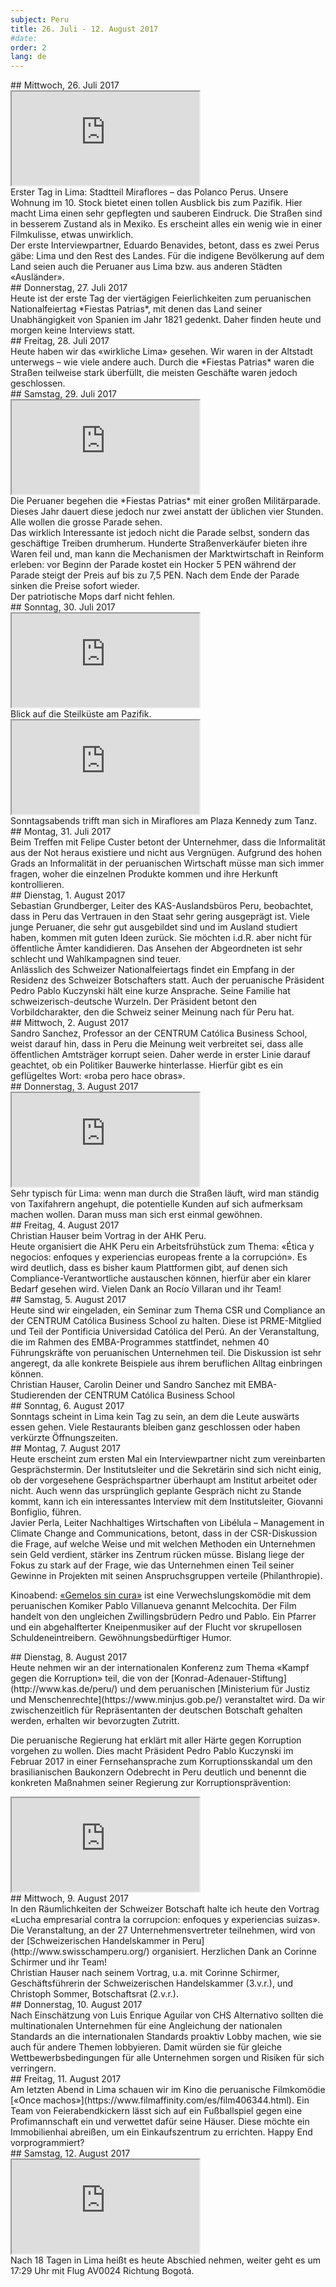 ```yaml
---
subject: Peru
title: 26. Juli - 12. August 2017
#date:
order: 2
lang: de
---
```

<div class="content" markdown="1">
## Mittwoch, 26. Juli 2017
</div>

<div class="media-wrapper">
    <div class="video">
        <iframe src="https://www.youtube.com/embed/cmImL4efNRk?ecver=1" allowfullscreen></iframe>
    </div>
</div>

<div class="content" markdown="1">
Erster Tag in Lima: Stadtteil Miraflores – das Polanco Perus. Unsere Wohnung im 10. Stock bietet einen tollen Ausblick bis zum Pazifik. Hier macht Lima einen sehr gepflegten und sauberen Eindruck. Die Straßen sind in besserem Zustand als in Mexiko. Es erscheint alles ein wenig wie in einer Filmkulisse, etwas unwirklich.
</div>

<div class="media-wrapper">
    <img class="lazy" data-class="lazy" data-src="../media/img/ftb/Benavides_Eduardo_ Abogado_Lima_20170726_1.jpg">
</div>

<div class="content" markdown="1">
Der erste Interviewpartner, Eduardo Benavides, betont, dass es zwei Perus gäbe: Lima und den Rest des Landes. Für die indigene Bevölkerung auf dem Land seien auch die Peruaner aus Lima bzw. aus anderen Städten «Ausländer».
</div>

<div class="content" markdown="1">
## Donnerstag, 27. Juli 2017
</div>

<div class="media-wrapper">
    <img class="lazy" data-class="lazy" data-src="../media/img/ftb/20170728_165915.jpg">
</div>

<div class="content" markdown="1">
Heute ist der erste Tag der viertägigen Feierlichkeiten zum peruanischen Nationalfeiertag *Fiestas Patrias*, mit denen das Land seiner Unabhängigkeit von Spanien im Jahr 1821 gedenkt. Daher finden heute und morgen keine Interviews statt.
</div>

<div class="content" markdown="1">
## Freitag, 28. Juli 2017
</div>

<div class="media-wrapper">
    <img class="lazy" data-class="lazy" data-src="../media/img/ftb/20170728_164402.jpg">
</div>

<div class="media-wrapper">
    <img class="lazy" data-class="lazy" data-src="../media/img/ftb/20170728_165043.jpg">
</div>

<div class="content" markdown="1">
Heute haben wir das «wirkliche Lima» gesehen. Wir waren in der Altstadt unterwegs – wie viele andere auch. Durch die *Fiestas Patrias* waren die Straßen teilweise stark überfüllt, die meisten Geschäfte waren jedoch geschlossen.
</div>

<div class="content" markdown="1">
## Samstag, 29. Juli 2017
</div>

<div class="media-wrapper">
    <div class="video">
        <iframe src="https://www.youtube.com/embed/ww3NiRXYiRs?ecver=1" allowfullscreen></iframe>
    </div>
</div>

<div class="content" markdown="1">
Die Peruaner begehen die *Fiestas Patrias* mit einer großen Militärparade. Dieses Jahr dauert diese jedoch nur zwei anstatt der üblichen vier Stunden.
</div>

<div class="media-wrapper">
    <img class="lazy" data-class="lazy" data-src="../media/img/ftb/20170729_121443.jpg">
</div>

<div class="content" markdown="1">
Alle wollen die grosse Parade sehen.
</div>

<div class="content" markdown="1">
Das wirklich Interessante ist jedoch nicht die Parade selbst, sondern das geschäftige Treiben drumherum. Hunderte Straßenverkäufer bieten ihre Waren feil und, man kann die Mechanismen der Marktwirtschaft in Reinform erleben: vor Beginn der Parade kostet ein Hocker 5 PEN während der Parade steigt der Preis auf bis zu 7,5 PEN. Nach dem Ende der Parade sinken die Preise sofort wieder.
</div>

<div class="media-wrapper">
    <img class="lazy" data-class="lazy" data-src="../media/img/ftb/20170729_154159.jpg">
</div>

<div class="content" markdown="1">
Der patriotische Mops darf nicht fehlen.
</div>

<div class="content" markdown="1">
## Sonntag, 30. Juli 2017
</div>

<div class="media-wrapper">
    <div class="video">
        <iframe src="https://www.youtube.com/embed/lfSHgH1LnYk?ecver=1" allowfullscreen></iframe>
    </div>
</div>

<div class="content" markdown="1">
Blick auf die Steilküste am Pazifik.
</div>

<div class="media-wrapper">
    <div class="video">
        <iframe src="https://www.youtube.com/embed/QZp0ZZ30a6o?ecver=1" allowfullscreen></iframe>
    </div>
</div>

<div class="content" markdown="1">
Sonntagsabends trifft man sich in Miraflores am Plaza Kennedy zum Tanz.
</div>

<div class="content" markdown="1">
## Montag, 31. Juli 2017
</div>

<div class="media-wrapper">
    <img class="lazy" data-class="lazy" data-src="../media/img/ftb/Custer_Felipe_Empresario_Lima_20170731_1.jpg">
</div>

<div class="content" markdown="1">
Beim Treffen mit Felipe Custer betont der Unternehmer, dass die Informalität aus der Not heraus existiere und nicht aus Vergnügen. Aufgrund des hohen Grads an Informalität in der peruanischen Wirtschaft müsse man sich immer fragen, woher die einzelnen Produkte kommen und ihre Herkunft kontrollieren.
</div>

<div class="content" markdown="1">
## Dienstag, 1. August 2017
</div>

<div class="content" markdown="1">
Sebastian Grundberger, Leiter des KAS-Auslandsbüros Peru, beobachtet, dass in Peru das Vertrauen in den Staat sehr gering ausgeprägt ist. Viele junge Peruaner, die sehr gut ausgebildet sind und im Ausland studiert haben, kommen mit guten Ideen zurück. Sie möchten i.d.R. aber nicht für öffentliche Ämter kandidieren. Das Ansehen der Abgeordneten ist sehr schlecht und Wahlkampagnen sind teuer.
</div>

<div class="media-wrapper">
    <img class="lazy" data-class="lazy" data-src="../media/img/ftb/20170801_Nationalfeiertag_Schweiz_Residenz_Botschafter.jpg">
</div>

<div class="content" markdown="1">
Anlässlich des Schweizer Nationalfeiertags findet ein Empfang in der Residenz des Schweizer Botschafters statt. Auch der peruanische Präsident Pedro Pablo Kuczynski hält eine kurze Ansprache. Seine Familie hat schweizerisch-deutsche Wurzeln. Der Präsident betont den Vorbildcharakter, den die Schweiz seiner Meinung nach für Peru hat.
</div>

<div class="content" markdown="1">
## Mittwoch, 2. August 2017
</div>

<div class="content" markdown="1">
Sandro Sanchez, Professor an der CENTRUM Católica Business School, weist darauf hin, dass in Peru die Meinung weit verbreitet sei, dass alle öffentlichen Amtsträger korrupt seien. Daher werde in erster Linie darauf geachtet, ob ein Politiker Bauwerke hinterlasse. Hierfür gibt es ein geflügeltes Wort: «roba pero hace obras».
</div>

<div class="content" markdown="1">
## Donnerstag, 3. August 2017
</div>

<div class="media-wrapper">
    <div class="video">
        <iframe src="https://www.youtube.com/embed/C9s6z7DPw2I?ecver=1" allowfullscreen></iframe>
    </div>
</div>

<div class="content" markdown="1">
Sehr typisch für Lima: wenn man durch die Straßen läuft, wird man ständig von Taxifahrern angehupt, die potentielle Kunden auf sich aufmerksam machen wollen. Daran muss man sich erst einmal gewöhnen.
</div>

<div class="content" markdown="1">
## Freitag, 4. August 2017
</div>

<div class="media-wrapper">
    <img class="lazy" data-class="lazy" data-src="../media/img/ftb/20170804_Vortrag_AHK_Lima_6.jpg">
</div>

<div class="media-wrapper">
    <img class="lazy" data-class="lazy" data-src="../media/img/ftb/20170804_Vortrag_AHK_Lima_4.jpg">
</div>

<div class="content" markdown="1">
Christian Hauser beim Vortrag in der AHK Peru.
</div>

<div class="content" markdown="1">
Heute organisiert die AHK Peru ein Arbeitsfrühstück zum Thema: «Ética y negocios: enfoques y experiencias europeas frente a la corrupción». Es wird deutlich, dass es bisher kaum Plattformen gibt, auf denen sich Compliance-Verantwortliche austauschen können, hierfür aber ein klarer Bedarf gesehen wird. Vielen Dank an Rocío Villaran und ihr Team!
</div>

<div class="content" markdown="1">
## Samstag, 5. August 2017
</div>

<div class="media-wrapper">
    <img class="lazy" data-class="lazy" data-src="../media/img/ftb/Unterrichtseinheit_Uni_Centrum_Lima_mit_Sandro_Sanchez.jpg">
</div>

<div class="media-wrapper">
    <img class="lazy" data-class="lazy" data-src="../media/img/ftb/Unterrichtseinheit_Uni_Centrum_Lima_4.jpg">
</div>

<div class="content" markdown="1">
Heute sind wir eingeladen, ein Seminar zum Thema CSR und Compliance an der CENTRUM Católica Business School zu halten. Diese ist PRME-Mitglied und Teil der Pontificia Universidad Católica del Perú. An der Veranstaltung, die im Rahmen des EMBA-Programmes stattfindet, nehmen 40 Führungskräfte von peruanischen Unternehmen teil. Die Diskussion ist sehr angeregt, da alle konkrete Beispiele aus ihrem beruflichen Alltag einbringen können.
</div>

<div class="media-wrapper">
    <img class="lazy" data-class="lazy" data-src="../media/img/ftb/Unterrichtseinheit_Uni_Centrum_Lima_2.jpg">
</div>

<div class="content" markdown="1">
Christian Hauser, Carolin Deiner und Sandro Sanchez mit EMBA-Studierenden der CENTRUM Católica Business School
</div>

<div class="content" markdown="1">
## Sonntag, 6. August 2017
</div>

<div class="content" markdown="1">
Sonntags scheint in Lima kein Tag zu sein, an dem die Leute auswärts essen gehen. Viele Restaurants bleiben ganz geschlossen oder haben verkürzte Öffnungszeiten.
</div>

<div class="content" markdown="1">
## Montag, 7. August 2017
</div>

<div class="content" markdown="1">
Heute erscheint zum ersten Mal ein Interviewpartner nicht zum vereinbarten Gesprächstermin. Der Institutsleiter und die Sekretärin sind sich nicht einig, ob der vorgesehene Gesprächspartner überhaupt am Institut arbeitet oder nicht. Auch wenn das ursprünglich geplante Gespräch nicht zu Stande kommt, kann ich ein interessantes Interview mit dem Institutsleiter, Giovanni Bonfiglio, führen.
</div>

<div class="media-wrapper">
    <img class="lazy" data-class="lazy" data-src="../media/img/ftb/Perla_Javier_Libelula_Lima_20170807.jpg">
</div>

<div class="content" markdown="1">
Javier Perla, Leiter Nachhaltiges Wirtschaften von Libélula – Management in Climate Change and Communications, betont, dass in der CSR-Diskussion die Frage, auf welche Weise und mit welchen Methoden ein Unternehmen sein Geld verdient, stärker ins Zentrum rücken müsse. Bislang liege der Fokus zu stark auf der Frage, wie das Unternehmen einen Teil seiner Gewinne in Projekten mit seinen Anspruchsgruppen verteile (Philanthropie).


Kinoabend: [«Gemelos sin cura»](https://www.filmaffinity.com/es/film331834.html) ist eine Verwechslungskomödie mit dem peruanischen Komiker Pablo Villanueva genannt Melcochita. Der Film handelt von den ungleichen Zwillingsbrüdern Pedro und Pablo. Ein Pfarrer und ein abgehalfterter Kneipenmusiker auf der Flucht vor skrupellosen Schuldeneintreibern. Gewöhnungsbedürftiger Humor.
</div>

<div class="content" markdown="1">
## Dienstag, 8. August 2017
</div>

<div class="media-wrapper">
    <img class="lazy" data-class="lazy" data-src="../media/img/ftb/Conferencia_internacional_Lima_20170808.jpg">
</div>

<div class="content" markdown="1">
Heute nehmen wir an der internationalen Konferenz zum Thema «Kampf gegen die Korruption» teil, die von der [Konrad-Adenauer-Stiftung](http://www.kas.de/peru/) und dem peruanischen [Ministerium für Justiz und Menschenrechte](https://www.minjus.gob.pe/) veranstaltet wird. Da wir zwischenzeitlich für Repräsentanten der deutschen Botschaft gehalten werden, erhalten wir bevorzugten Zutritt.


Die peruanische Regierung hat erklärt mit aller Härte gegen Korruption vorgehen zu wollen. Dies macht Präsident Pedro Pablo Kuczynski im Februar 2017 in einer Fernsehansprache zum Korruptionsskandal um den brasilianischen Baukonzern Odebrecht in Peru deutlich und benennt die konkreten Maßnahmen seiner Regierung zur Korruptionsprävention:
</div>

<div class="media-wrapper">
    <div class="video">
        <iframe src="https://www.youtube.com/embed/kWHlrw1pZ4I?ecver=1" allowfullscreen></iframe>
    </div>
</div>

<div class="content" markdown="1">
## Mittwoch, 9. August 2017
</div>

<div class="media-wrapper">
    <img class="lazy" data-class="lazy" data-src="../media/img/ftb/20170809_Vortrag_Schweizer_Kammer_2.jpg">
</div>

<div class="content" markdown="1">
In den Räumlichkeiten der Schweizer Botschaft halte ich heute den Vortrag «Lucha empresarial contra la corrupcion: enfoques y experiencias suizas». Die Veranstaltung, an der 27 Unternehmensvertreter teilnehmen, wird von der [Schweizerischen Handelskammer in Peru](http://www.swisschamperu.org/) organisiert. Herzlichen Dank an Corinne Schirmer und ihr Team!
</div>

<div class="media-wrapper">
    <img class="lazy" data-class="lazy" data-src="../media/img/ftb/20170809_Vortrag_Schweizer_Kammer_1.jpg">
</div>

<div class="content" markdown="1">
Christian Hauser nach seinem Vortrag, u.a. mit Corinne Schirmer, Geschäftsführerin der Schweizerischen Handelskammer (3.v.r.), und Christoph Sommer, Botschaftsrat (2.v.r.).
</div>

<div class="content" markdown="1">
## Donnerstag, 10. August 2017
</div>

<div class="media-wrapper">
    <img class="lazy" data-class="lazy" data-src="../media/img/ftb/Aguilar_Luis_Enrique_CHS_Alternativo_Lima_20170810_2.jpg">
</div>

<div class="content" markdown="1">
Nach Einschätzung von Luis Enrique Aguilar von CHS Alternativo sollten die multinationalen Unternehmen für eine Angleichung der nationalen Standards an die internationalen Standards proaktiv Lobby machen, wie sie auch für andere Themen lobbyieren. Damit würden sie für gleiche Wettbewerbsbedingungen für alle Unternehmen sorgen und Risiken für sich verringern.
</div>

<div class="content" markdown="1">
## Freitag, 11. August 2017
</div>

<div class="content" markdown="1">
Am letzten Abend in Lima schauen wir im Kino die peruanische Filmkomödie [«Once machos»](https://www.filmaffinity.com/es/film406344.html). Ein Team von Feierabendkickern lässt sich auf ein Fußballspiel gegen eine Profimannschaft ein und verwettet dafür seine Häuser. Diese möchte ein Immobilienhai abreißen, um ein Einkaufszentrum zu errichten. Happy End vorprogrammiert?
</div>

<div class="content" markdown="1">
## Samstag, 12. August 2017
</div>

<div class="media-wrapper">
    <img class="lazy" data-class="lazy" data-src="../media/img/ftb/Abflug_Lima_1.jpg">
</div>

<div class="media-wrapper">
    <div class="video">
        <iframe src="https://www.youtube.com/embed/eetJK8E7M3U?ecver=1" allowfullscreen></iframe>
    </div>
</div>

<div class="content" markdown="1">
Nach 18 Tagen in Lima heißt es heute Abschied nehmen, weiter geht es um 17:29 Uhr mit Flug AV0024 Richtung Bogotá.
</div>
